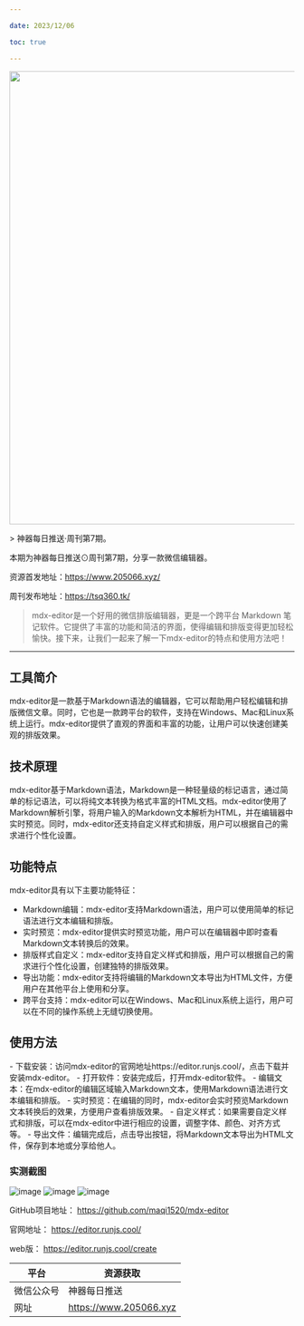 ```yaml
---

date: 2023/12/06

toc: true

---
```


<img src="https://i.postimg.cc/hvYgd8kq/image.png" width="800" />

\> 神器每日推送·周刊第7期。

本期为神器每日推送⊙周刊第7期，分享一款微信编辑器。


资源首发地址：https://www.205066.xyz/

周刊发布地址：https://tsq360.tk/


> mdx-editor是一个好用的微信排版编辑器，更是一个跨平台 Markdown 笔记软件。它提供了丰富的功能和简洁的界面，使得编辑和排版变得更加轻松愉快。接下来，让我们一起来了解一下mdx-editor的特点和使用方法吧！

---

## 工具简介
<Card>
mdx-editor是一款基于Markdown语法的编辑器，它可以帮助用户轻松编辑和排版微信文章。同时，它也是一款跨平台的软件，支持在Windows、Mac和Linux系统上运行。mdx-editor提供了直观的界面和丰富的功能，让用户可以快速创建美观的排版效果。

## 技术原理

mdx-editor基于Markdown语法，Markdown是一种轻量级的标记语言，通过简单的标记语法，可以将纯文本转换为格式丰富的HTML文档。mdx-editor使用了Markdown解析引擎，将用户输入的Markdown文本解析为HTML，并在编辑器中实时预览。同时，mdx-editor还支持自定义样式和排版，用户可以根据自己的需求进行个性化设置。
</Card>

## 功能特点

mdx-editor具有以下主要功能特征：

- Markdown编辑：mdx-editor支持Markdown语法，用户可以使用简单的标记语法进行文本编辑和排版。
- 实时预览：mdx-editor提供实时预览功能，用户可以在编辑器中即时查看Markdown文本转换后的效果。
- 排版样式自定义：mdx-editor支持自定义样式和排版，用户可以根据自己的需求进行个性化设置，创建独特的排版效果。
- 导出功能：mdx-editor支持将编辑的Markdown文本导出为HTML文件，方便用户在其他平台上使用和分享。
- 跨平台支持：mdx-editor可以在Windows、Mac和Linux系统上运行，用户可以在不同的操作系统上无缝切换使用。

## 使用方法

<Card>
- 下载安装：访问mdx-editor的官网地址https://editor.runjs.cool/，点击下载并安装mdx-editor。
- 打开软件：安装完成后，打开mdx-editor软件。
- 编辑文本：在mdx-editor的编辑区域输入Markdown文本，使用Markdown语法进行文本编辑和排版。
- 实时预览：在编辑的同时，mdx-editor会实时预览Markdown文本转换后的效果，方便用户查看排版效果。
- 自定义样式：如果需要自定义样式和排版，可以在mdx-editor中进行相应的设置，调整字体、颜色、对齐方式等。
- 导出文件：编辑完成后，点击导出按钮，将Markdown文本导出为HTML文件，保存到本地或分享给他人。

### 实测截图
![image](/img/1701860456255.png)
![image](/img/1701860525029.png)
![image](/img/1701860575666.png)

GitHub项目地址：
https://github.com/maqi1520/mdx-editor

官网地址：
https://editor.runjs.cool/

web版：
https://editor.runjs.cool/create

| 平台       | 资源获取                       |
| ---------- | --------------------------- |
| 微信公众号 | 神器每日推送                    |
| 网址   | https://www.205066.xyz |

</Card>
